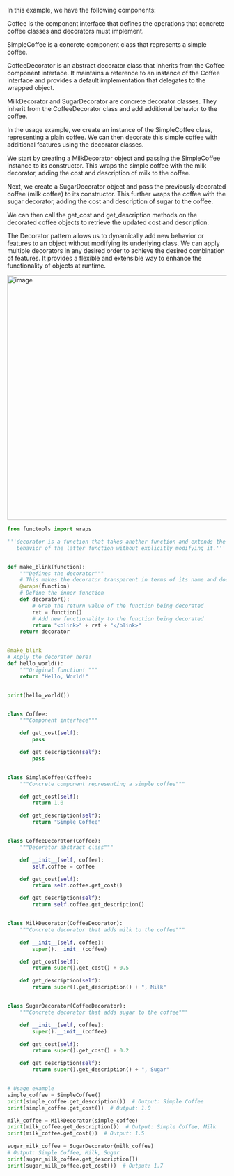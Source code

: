 In this example, we have the following components:

Coffee is the component interface that defines the operations that concrete coffee classes and decorators must implement.

SimpleCoffee is a concrete component class that represents a simple coffee.

CoffeeDecorator is an abstract decorator class that inherits from the Coffee component interface. It maintains a reference to an instance of the Coffee interface and provides a default implementation that delegates to the wrapped object.

MilkDecorator and SugarDecorator are concrete decorator classes. They inherit from the CoffeeDecorator class and add additional behavior to the coffee.

In the usage example, we create an instance of the SimpleCoffee class, representing a plain coffee. We can then decorate this simple coffee with additional features using the decorator classes.

We start by creating a MilkDecorator object and passing the SimpleCoffee instance to its constructor. This wraps the simple coffee with the milk decorator, adding the cost and description of milk to the coffee.

Next, we create a SugarDecorator object and pass the previously decorated coffee (milk coffee) to its constructor. This further wraps the coffee with the sugar decorator, adding the cost and description of sugar to the coffee.

We can then call the get_cost and get_description methods on the decorated coffee objects to retrieve the updated cost and description.

The Decorator pattern allows us to dynamically add new behavior or features to an object without modifying its underlying class. We can apply multiple decorators in any desired order to achieve the desired combination of features. It provides a flexible and extensible way to enhance the functionality of objects at runtime.

<img width="560" alt="image" src="https://github.com/jfrerich/oop-design-patterns/assets/7575921/1087d1b7-f58e-4d89-8a35-160ddd7dad14">

```python
from functools import wraps

'''decorator is a function that takes another function and extends the 
   behavior of the latter function without explicitly modifying it.'''


def make_blink(function):
    """Defines the decorator"""
    # This makes the decorator transparent in terms of its name and docstring
    @wraps(function)
    # Define the inner function
    def decorator():
        # Grab the return value of the function being decorated
        ret = function()
        # Add new functionality to the function being decorated
        return "<blink>" + ret + "</blink>"
    return decorator


@make_blink
# Apply the decorator here!
def hello_world():
    """Original function! """
    return "Hello, World!"


print(hello_world())


class Coffee:
    """Component interface"""

    def get_cost(self):
        pass

    def get_description(self):
        pass


class SimpleCoffee(Coffee):
    """Concrete component representing a simple coffee"""

    def get_cost(self):
        return 1.0

    def get_description(self):
        return "Simple Coffee"


class CoffeeDecorator(Coffee):
    """Decorator abstract class"""

    def __init__(self, coffee):
        self.coffee = coffee

    def get_cost(self):
        return self.coffee.get_cost()

    def get_description(self):
        return self.coffee.get_description()


class MilkDecorator(CoffeeDecorator):
    """Concrete decorator that adds milk to the coffee"""

    def __init__(self, coffee):
        super().__init__(coffee)

    def get_cost(self):
        return super().get_cost() + 0.5

    def get_description(self):
        return super().get_description() + ", Milk"


class SugarDecorator(CoffeeDecorator):
    """Concrete decorator that adds sugar to the coffee"""

    def __init__(self, coffee):
        super().__init__(coffee)

    def get_cost(self):
        return super().get_cost() + 0.2

    def get_description(self):
        return super().get_description() + ", Sugar"


# Usage example
simple_coffee = SimpleCoffee()
print(simple_coffee.get_description())  # Output: Simple Coffee
print(simple_coffee.get_cost())  # Output: 1.0

milk_coffee = MilkDecorator(simple_coffee)
print(milk_coffee.get_description())  # Output: Simple Coffee, Milk
print(milk_coffee.get_cost())  # Output: 1.5

sugar_milk_coffee = SugarDecorator(milk_coffee)
# Output: Simple Coffee, Milk, Sugar
print(sugar_milk_coffee.get_description())
print(sugar_milk_coffee.get_cost())  # Output: 1.7

```
